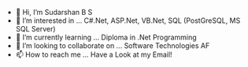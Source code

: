 - 👋 Hi, I’m Sudarshan B S
- 👀 I’m interested in ... C#.Net, ASP.Net, VB.Net, SQL (PostGreSQL, MS SQL Server) 
- 🌱 I’m currently learning ... Diploma in .Net Programming
- 💞️ I’m looking to collaborate on ... Software Technologies AF
- 📫 How to reach me ... Have a Look at my Email!

<!---
sudarshanbs/sudarshanbs is a ✨ special ✨ repository because its `README.md` (this file) appears on your GitHub profile.
You can click the Preview link to take a look at your changes.
--->
